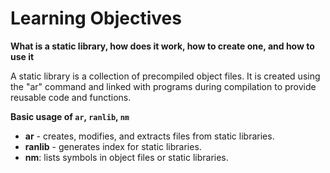 # Learning Objectives
**What is a static library, how does it work, how to create one, and how to use it**

A static library is a collection of precompiled object files.
It is created using the "ar" command and linked with programs during compilation to provide reusable code and functions.


**Basic usage of `ar`, `ranlib`, `nm`**

- **ar** - creates, modifies, and extracts files from static libraries.
- **ranlib** - generates index for static libraries.
- **nm**: lists symbols in object files or static libraries.
